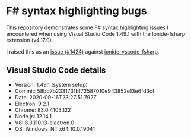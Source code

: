 # F# syntax highlighting bugs

This repository demonstrates some F# syntax highlighting issues I encountered
when using Visual Studio Code 1.49.1 with the Ionide-fsharp extension (v4.17.0).

I raised this as an [issue
(#1424)](https://github.com/ionide/ionide-vscode-fsharp/issues/1424) against
[ionide-vscode-fsharp](https://github.com/ionide/ionide-vscode-fsharp).


## Visual Studio Code details

* Version: 1.49.1 (system setup)
* Commit: 58bb7b2331731bf72587010e943852e13e6fd3cf
* Date: 2020-09-16T23:27:51.792Z
* Electron: 9.2.1
* Chrome: 83.0.4103.122
* Node.js: 12.14.1
* V8: 8.3.110.13-electron.0
* OS: Windows_NT x64 10.0.19041
